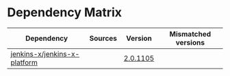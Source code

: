 # Dependency Matrix

Dependency | Sources | Version | Mismatched versions
---------- | ------- | ------- | -------------------
[jenkins-x/jenkins-x-platform](https://github.com/jenkins-x/jenkins-x-platform.git) |  | [2.0.1105](https://github.com/jenkins-x/jenkins-x-platform/releases/tag/v2.0.1105) | 
